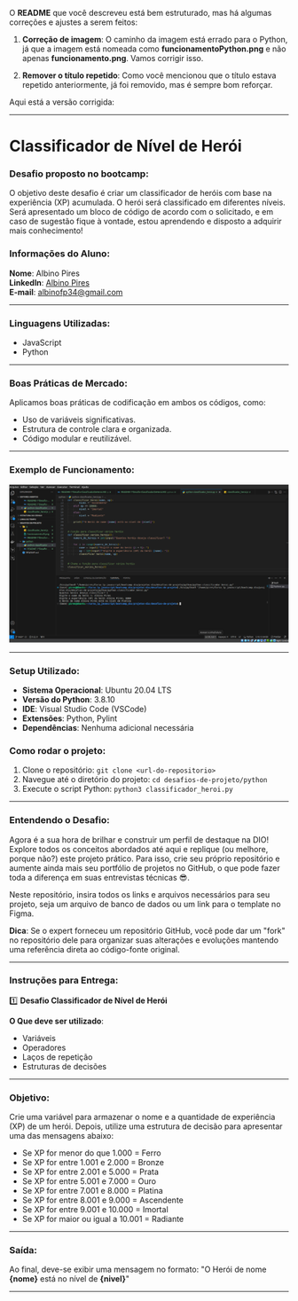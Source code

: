 O **README** que você descreveu está bem estruturado, mas há algumas correções e ajustes a serem feitos:

1. **Correção de imagem**: O caminho da imagem está errado para o Python, já que a imagem está nomeada como **funcionamentoPython.png** e não apenas **funcionamento.png**. Vamos corrigir isso.

2. **Remover o título repetido**: Como você mencionou que o título estava repetido anteriormente, já foi removido, mas é sempre bom reforçar.

Aqui está a versão corrigida:

---

# Classificador de Nível de Herói

### Desafio proposto no bootcamp:

O objetivo deste desafio é criar um classificador de heróis com base na experiência (XP) acumulada. O herói será classificado em diferentes níveis. Será apresentado um bloco de código de acordo com o solicitado, e em caso de sugestão fique à vontade, estou aprendendo e disposto a adquirir mais conhecimento!

### Informações do Aluno:

**Nome**: Albino Pires  
**LinkedIn**: [Albino Pires](https://www.linkedin.com/in/albino-pires-b188391b3)  
**E-mail**: albinofp34@gmail.com

---

### Linguagens Utilizadas:

- JavaScript
- Python

---

### Boas Práticas de Mercado:

Aplicamos boas práticas de codificação em ambos os códigos, como:
- Uso de variáveis significativas.
- Estrutura de controle clara e organizada.
- Código modular e reutilizável.

---

### Exemplo de Funcionamento:

![Exemplo de Funcionamento](./python/funcionamentoPython.png)  <!-- Corrigido o nome da imagem -->

---

### Setup Utilizado:

- **Sistema Operacional**: Ubuntu 20.04 LTS
- **Versão do Python**: 3.8.10
- **IDE**: Visual Studio Code (VSCode)
- **Extensões**: Python, Pylint
- **Dependências**: Nenhuma adicional necessária

### Como rodar o projeto:

1. Clone o repositório: `git clone <url-do-repositorio>`
2. Navegue até o diretório do projeto: `cd desafios-de-projeto/python`
3. Execute o script Python: `python3 classificador_heroi.py`

---

### Entendendo o Desafio:

Agora é a sua hora de brilhar e construir um perfil de destaque na DIO! Explore todos os conceitos abordados até aqui e replique (ou melhore, porque não?) este projeto prático. Para isso, crie seu próprio repositório e aumente ainda mais seu portfólio de projetos no GitHub, o que pode fazer toda a diferença em suas entrevistas técnicas 😎.

Neste repositório, insira todos os links e arquivos necessários para seu projeto, seja um arquivo de banco de dados ou um link para o template no Figma.

**Dica**: Se o expert forneceu um repositório GitHub, você pode dar um "fork" no repositório dele para organizar suas alterações e evoluções mantendo uma referência direta ao código-fonte original.

---

### Instruções para Entrega:

1️⃣ **Desafio Classificador de Nível de Herói**

**O Que deve ser utilizado**:

- Variáveis
- Operadores
- Laços de repetição
- Estruturas de decisões

---

### Objetivo:

Crie uma variável para armazenar o nome e a quantidade de experiência (XP) de um herói. Depois, utilize uma estrutura de decisão para apresentar uma das mensagens abaixo:

- Se XP for menor do que 1.000 = Ferro
- Se XP for entre 1.001 e 2.000 = Bronze
- Se XP for entre 2.001 e 5.000 = Prata
- Se XP for entre 5.001 e 7.000 = Ouro
- Se XP for entre 7.001 e 8.000 = Platina
- Se XP for entre 8.001 e 9.000 = Ascendente
- Se XP for entre 9.001 e 10.000 = Imortal
- Se XP for maior ou igual a 10.001 = Radiante

---

### Saída:

Ao final, deve-se exibir uma mensagem no formato:
"O Herói de nome **{nome}** está no nível de **{nivel}**"

---

